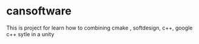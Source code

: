 # cansoftware
This is project for learn how to combining cmake , softdesign, c++, google c++ sytle in a unity 
